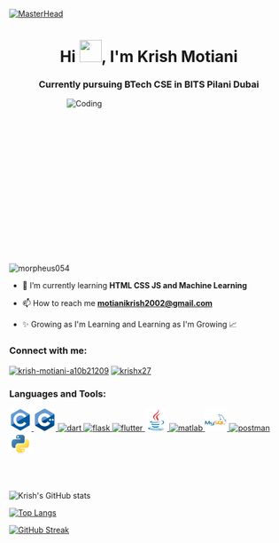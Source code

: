 [![MasterHead](https://camo.githubusercontent.com/5dc6ee33381917e41fc9c4951799268998f11a9b864399bf79a0842e4f9b194d/68747470733a2f2f692e696d6775722e636f6d2f315a76566b44632e676966)](https://github.com/Morpheus054/Morpheus054)
<h1 align="center">Hi <img src="https://raw.githubusercontent.com/nixin72/nixin72/master/wave.gif" width="40" height="40" />, I'm Krish Motiani</h1> 
<h3 align="center">Currently pursuing BTech CSE in BITS Pilani Dubai</h3>
<img align="right" alt="Coding" width="400" height="297" src="https://user-images.githubusercontent.com/73650533/212734724-cc244ff1-5cba-49dd-84a1-f01122ce4c07.gif"><br>

<p align="left"> <img src="https://komarev.com/ghpvc/?username=morpheus054&label=Profile%20views&color=0e75b6&style=flat" alt="morpheus054" /> </p>


- 🌱 I’m currently learning **HTML CSS JS and Machine Learning**

- 📫 How to reach me **motianikrish2002@gmail.com**

- ✨ Growing as I'm Learning and Learning as I'm Growing 📈

<h3 align="left">Connect with me:</h3>
<p align="left">
<a href="https://linkedin.com/in/krish-motiani-a10b21209" target="blank"><img align="center" src="https://raw.githubusercontent.com/rahuldkjain/github-profile-readme-generator/master/src/images/icons/Social/linked-in-alt.svg" alt="krish-motiani-a10b21209" height="30" width="40" /></a>
<a href="https://instagram.com/krishx27" target="blank"><img align="center" src="https://raw.githubusercontent.com/rahuldkjain/github-profile-readme-generator/master/src/images/icons/Social/instagram.svg" alt="krishx27" height="30" width="40" /></a>
</p>

<h3 align="left">Languages and Tools:</h3>
<p align="left"> <a href="https://www.cprogramming.com/" target="_blank" rel="noreferrer"> <img src="https://raw.githubusercontent.com/devicons/devicon/master/icons/c/c-original.svg" alt="c" width="40" height="40"/> </a> <a href="https://www.w3schools.com/cpp/" target="_blank" rel="noreferrer"> <img src="https://raw.githubusercontent.com/devicons/devicon/master/icons/cplusplus/cplusplus-original.svg" alt="cplusplus" width="40" height="40"/> </a> <a href="https://dart.dev" target="_blank" rel="noreferrer"> <img src="https://www.vectorlogo.zone/logos/dartlang/dartlang-icon.svg" alt="dart" width="40" height="40"/> </a> <a href="https://flask.palletsprojects.com/" target="_blank" rel="noreferrer"> <img src="https://www.vectorlogo.zone/logos/pocoo_flask/pocoo_flask-icon.svg" alt="flask" width="40" height="40"/> </a> <a href="https://flutter.dev" target="_blank" rel="noreferrer"> <img src="https://www.vectorlogo.zone/logos/flutterio/flutterio-icon.svg" alt="flutter" width="40" height="40"/> </a> <a href="https://www.java.com" target="_blank" rel="noreferrer"> <img src="https://raw.githubusercontent.com/devicons/devicon/master/icons/java/java-original.svg" alt="java" width="40" height="40"/> </a> <a href="https://www.mathworks.com/" target="_blank" rel="noreferrer"> <img src="https://upload.wikimedia.org/wikipedia/commons/2/21/Matlab_Logo.png" alt="matlab" width="40" height="40"/> </a> <a href="https://www.mysql.com/" target="_blank" rel="noreferrer"> <img src="https://raw.githubusercontent.com/devicons/devicon/master/icons/mysql/mysql-original-wordmark.svg" alt="mysql" width="40" height="40"/> </a> <a href="https://postman.com" target="_blank" rel="noreferrer"> <img src="https://www.vectorlogo.zone/logos/getpostman/getpostman-icon.svg" alt="postman" width="40" height="40"/> </a> <a href="https://www.python.org" target="_blank" rel="noreferrer"> <img src="https://raw.githubusercontent.com/devicons/devicon/master/icons/python/python-original.svg" alt="python" width="40" height="40"/> </a> </p><br><br>

![Krish's GitHub stats](https://github-readme-stats-zn4r-morpheus054.vercel.app/api?username=Morpheus054&show_icons=true&theme=react)

[![Top Langs](https://github-readme-stats-zn4r-morpheus054.vercel.app/api/top-langs/?username=Morpheus054&theme=react&langs_count=10&include_forks=false)](https://github.com/anuraghazra/github-readme-stats)

[![GitHub Streak](https://streak-stats.demolab.com?user=Morpheus054&theme=react&border_radius=5&date_format=j%20M%5B%20Y%5D)](https://git.io/streak-stats)
